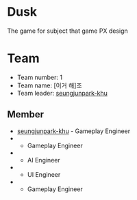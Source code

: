 # Dusk
The game for subject that game PX design
# Team
* Team number: 1
* Team name: [이거 해]조
* Team leader: [seungjunpark-khu](https://github.com/seungjunpark-khu)
## Member
* [seungjunpark-khu](https://github.com/seungjunpark-khu) - Gameplay Engineer
* - Gameplay Engineer
* - AI Engineer
* - UI Engineer
* - Gameplay Engineer
